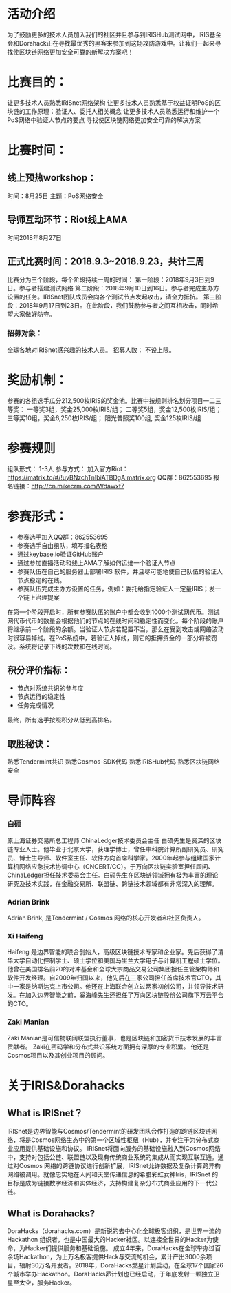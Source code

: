 # 活动介绍
为了鼓励更多的技术人员加入我们的社区并且参与到IRISHub测试网中，IRIS基金会和Dorahack正在寻找最优秀的黑客来参加到这场攻防游戏中。让我们一起来寻找使区块链网络更加安全可靠的新解决方案吧！
# 比赛目的：
让更多技术人员熟悉IRISnet网络架构
让更多技术人员熟悉基于权益证明PoS的区块链的工作原理：验证人、委托人相关概念
让更多技术人员熟悉运行和维护一个PoS网络中验证人节点的要点
寻找使区块链网络更加安全可靠的解决方案
# 比赛时间：
## 线上预热workshop：
时间：8月25日
主题：PoS网络安全
## 导师互动环节：Riot线上AMA
时间2018年8月27日
## 正式比赛时间：2018.9.3~2018.9.23，共计三周
比赛分为三个阶段，每个阶段持续一周的时间：
第一阶段：2018年9月3日到9日。参与者搭建测试网络
第二阶段：2018年9月10日到16日。参与者完成主办方设置的任务。IRISnet团队成员会向各个测试节点发起攻击，请全力抵抗。
第三阶段：2018年9月17日到23日。在此阶段，我们鼓励参与者之间互相攻击，同时希望大家做好防守。
### 招募对象：
全球各地对IRISnet感兴趣的技术人员。
招募人数：
不设上限。
# 奖励机制：
参赛的各组选手瓜分212,500枚IRIS的奖金池。比赛中按规则排名划分项目一二三等奖：
一等奖3组，奖金25,000枚IRIS/组；
二等奖5组，奖金12,500枚IRIS/组；
三等奖10组，奖金6,250枚IRIS/组；
阳光普照奖100组, 奖金125枚IRIS/组
# 参赛规则
组队形式：
1-3人
参与方式：
加入官方Riot：https://matrix.to/#/!uyBNzchTnIbiATBDgA:matrix.org
QQ群：862553695
报名链接：http://cn.mikecrm.com/Wdawxt7
# 参赛形式：
* 参赛选手加入QQ群：862553695
* 参赛选手自由组队，填写报名表格
* 通过keybase.io验证GitHub账户
* 通过参加直播活动和线上AMA了解如何运维一个验证人节点
* 参赛队伍在自己的服务器上部署IRIS 软件，并且尽可能地使自己队伍的验证人节点稳定的在线。
* 参赛队伍完成主办方设置的任务，例如：委托给指定验证人一定量IRIS；发一个链上治理提案

在第一个阶段开启时，所有参赛队伍的账户中都会收到1000个测试网代币。测试网代币代币的数量会根据他们的节点的在线时间和稳定性而变化。每个阶段的账户将继承前一个阶段的余额。当验证人节点若配置不当，那么在受到攻击或网络波动时很容易掉线。在PoS系统中，若验证人掉线，则它的抵押资金的一部分将被罚没。系统将记录下线的次数和在线时间。

## 积分评价指标：
* 节点对系统共识的参与度
* 节点运行的稳定性
* 任务完成情况

最终，所有选手按照积分从低到高排名。

## 取胜秘诀：
熟悉Tendermint共识
熟悉Cosmos-SDK代码
熟悉IRISHub代码
熟悉区块链网络安全

# 导师阵容
### 白硕
原上海证券交易所总工程师
ChinaLedger技术委员会主任
白硕先生是资深的区块链专业人士。他毕业于北京大学，获理学博士，曾任中科院计算所副研究员、研究员、博士生导师、软件室主任、软件方向首席科学家。2000年起参与组建国家计算机网络应急技术协调中心（CNCERT/CC）。于万向区块链实验室担任顾问、ChinaLedger担任技术委员会主任。白硕先生在区块链领域拥有极为丰富的理论研究及技术实践，在金融交易所、联盟链、跨链技术领域都有非常深入的理解。
### Adrian Brink
Adrian Brink, 是Tendermint / Cosmos 网络的核心开发者和社区负责人。
### Xi Haifeng
Haifeng 是边界智能的联合创始人，高级区块链技术专家和企业家。先后获得了清华大学自动化控制学士、硕士学位和美国马里兰大学电子与计算机工程硕士学位。他曾在美国排名前20的对冲基金和全球大宗商品交易公司集团担任主管架构师和软件开发经理。自2009年归国以来，他先后在三家公司担任首席技术官CTO，其中一家是纳斯达克上市公司。他还在上海联合创立过两家初创公司，并领导技术研发。在加入边界智能之前，奚海峰先生还担任了万向区块链股份公司旗下万云平台的CTO。
### Zaki Manian
Zaki Manian是可信物联网联盟执行董事，也是区块链和加密货币技术发展的丰富贡献者。 Zaki在密码学和分布式共识系统方面拥有深厚的专业积累。 他还是Cosmos项目以及其创业项目的顾问。
# 关于IRIS&Dorahacks
## What is IRISnet？
IRISnet是边界智能与Cosmos/Tendermint的研发团队合作打造的跨链区块链网络，将是Cosmos网络生态中的第一个区域性枢纽（Hub），并专注于为分布式商业应用提供基础设施和协议。
IRISnet将面向服务的基础设施融入到Cosmos网络中，支持对包括公链、联盟链以及现有传统商业系统的集成从而实现互联互通。通过对Cosmos 网络的跨链协议进行创新扩展，IRISnet允许数据及复杂计算跨异构网络被调用。就像忠实地在人间和天堂传递信息的希腊彩虹女神Iris，IRISnet 的目标是成为链接数字经济和实体经济，支持构建复杂分布式商业应用的下一代公链。
## What is Dorahacks?
DoraHacks（dorahacks.com）是新锐的去中心化全球极客组织，是世界一流的Hackathon 组织者，也是中国最大的Hacker社区。以连接全世界的Hacker为使命，为Hacker们提供服务和基础设施。
成立4年来，DoraHacks在全球举办过百余场Hackathon，为上万名极客提供Hack与交流的机会，累计产出3000余项目，辐射30万名开发者。2018年，DoraHacks燃星计划启动，在全球17个国家26个城市举办Hackathon。DoraHacks昴计划也已经启动，于年底发射一颗独立卫星至太空，服务Hacker。